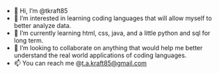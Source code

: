 - 👋 Hi, I’m @tkraft85
- 👀 I’m interested in learning coding languages that will allow myself to better analyze data.
- 🌱 I’m currently learning html, css, java, and a little python and sql for long term.
- 💞️ I’m looking to collaborate on anything that would help me better understand the real world applications of coding languages.
- 📫 You can reach me @t.a.kraft85@gmail.com

<!---
tkraft85/tkraft85 is a ✨ special ✨ repository because its `README.md` (this file) appears on your GitHub profile.
You can click the Preview link to take a look at your changes.
--->
